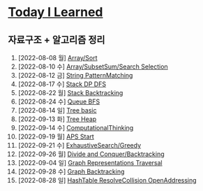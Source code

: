 # [Today I Learned](/../..)

## 자료구조 + 알고리즘 정리

1. [2022-08-08 월] [Array/Sort](./0808_Array_Sort.md)
2. [2022-08-10 수] [Array/SubsetSum/Search Selection](./0810_Array_SubsetSum_Search_Selection.md)
3. [2022-08-12 금] [String PatternMatching](./0812_String_PatternMatching.md)
4. [2022-08-17 수] [Stack DP DFS](./0817_Stack_DP_DFS.md)
5. [2022-08-22 월] [Stack Backtracking](./0822_Stack_Backtracking.md)
6. [2022-08-24 수] [Queue BFS](./0824_Queue_BFS.md)
7. [2022-08-14 일] [Tree basic](https://github.com/kimsixsue/CS-Study/blob/master/kimsixsue/Tree.md)
8. [2022-09-13 화] [Tree Heap](./0913_Tree_Heap.md)
9. [2022-09-14 수] [ComputationalThinking](./0914_ComputationalThinking.md)
10. [2022-09-19 월] [APS Start](./0919_APS_Start.md)
11. [2022-09-21 수] [ExhaustiveSearch/Greedy](./0921_ExhaustiveSearch_Greedy.md)
12. [2022-09-26 월] [Divide and Conquer/Backtracking](./0926_Divide_and_Conquer_Backtracking.md)
13. [2022-09-04 일] [Graph Representations Traversal](https://github.com/kimsixsue/CS-Study/blob/master/kimsixsue/Graph_Representations_Traversal.md)
14. [2022-09-28 수] [Graph Backtracking](./0928_Graph_Backtracking.md)
15. [2022-08-28 일] [HashTable ResolveCollision OpenAddressing](https://github.com/kimsixsue/CS-Study/blob/master/kimsixsue/Open_Addressing.md)
